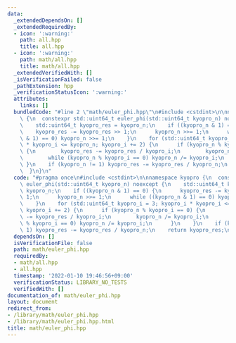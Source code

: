 ```yaml
---
data:
  _extendedDependsOn: []
  _extendedRequiredBy:
  - icon: ':warning:'
    path: all.hpp
    title: all.hpp
  - icon: ':warning:'
    path: math/all.hpp
    title: math/all.hpp
  _extendedVerifiedWith: []
  _isVerificationFailed: false
  _pathExtension: hpp
  _verificationStatusIcon: ':warning:'
  attributes:
    links: []
  bundledCode: "#line 2 \"math/euler_phi.hpp\"\n#include <cstdint>\n\nnamespace kyopro\
    \ {\n  constexpr std::uint64_t euler_phi(std::uint64_t kyopro_n) noexcept {\n\
    \    std::uint64_t kyopro_res = kyopro_n;\n    if ((kyopro_n & 1) == 0) {\n  \
    \    kyopro_res -= kyopro_res >> 1;\n      kyopro_n >>= 1;\n      while ((kyopro_n\
    \ & 1) == 0) kyopro_n >>= 1;\n    }\n    for (std::uint64_t kyopro_i = 3; kyopro_i\
    \ * kyopro_i <= kyopro_n; kyopro_i += 2) {\n      if (kyopro_n % kyopro_i == 0)\
    \ {\n        kyopro_res -= kyopro_res / kyopro_i;\n        kyopro_n /= kyopro_i;\n\
    \        while (kyopro_n % kyopro_i == 0) kyopro_n /= kyopro_i;\n      }\n   \
    \ }\n    if (kyopro_n != 1) kyopro_res -= kyopro_res / kyopro_n;\n    return kyopro_res;\n\
    \  }\n}\n"
  code: "#pragma once\n#include <cstdint>\n\nnamespace kyopro {\n  constexpr std::uint64_t\
    \ euler_phi(std::uint64_t kyopro_n) noexcept {\n    std::uint64_t kyopro_res =\
    \ kyopro_n;\n    if ((kyopro_n & 1) == 0) {\n      kyopro_res -= kyopro_res >>\
    \ 1;\n      kyopro_n >>= 1;\n      while ((kyopro_n & 1) == 0) kyopro_n >>= 1;\n\
    \    }\n    for (std::uint64_t kyopro_i = 3; kyopro_i * kyopro_i <= kyopro_n;\
    \ kyopro_i += 2) {\n      if (kyopro_n % kyopro_i == 0) {\n        kyopro_res\
    \ -= kyopro_res / kyopro_i;\n        kyopro_n /= kyopro_i;\n        while (kyopro_n\
    \ % kyopro_i == 0) kyopro_n /= kyopro_i;\n      }\n    }\n    if (kyopro_n !=\
    \ 1) kyopro_res -= kyopro_res / kyopro_n;\n    return kyopro_res;\n  }\n}"
  dependsOn: []
  isVerificationFile: false
  path: math/euler_phi.hpp
  requiredBy:
  - math/all.hpp
  - all.hpp
  timestamp: '2022-01-10 19:46:56+09:00'
  verificationStatus: LIBRARY_NO_TESTS
  verifiedWith: []
documentation_of: math/euler_phi.hpp
layout: document
redirect_from:
- /library/math/euler_phi.hpp
- /library/math/euler_phi.hpp.html
title: math/euler_phi.hpp
---
```

